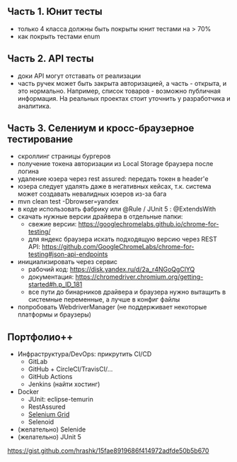 ## Часть 1. Юнит тесты
* только 4 класса должны быть покрыты юнит тестами на > 70%
* как покрыть тестами enum

## Часть 2. API тесты
* доки API могут отставать от реализации
* часть ручек может быть закрыта авторизацией, а часть - открыта, и это нормально. 
  Например, список товаров - возможно публичная информация. 
  На реальных проектах стоит уточнить у разработчика и аналитика.

## Часть 3. Селениум и кросс-браузерное тестирование
* скроллинг страницы бургеров
* получение токена авторизации из Local Storage браузера после логина
* удаление юзера через rest assured: передать токен в header'е
* юзера следует удалять даже в негативных кейсах, т.к. система может создавать невалидных юзеров из-за бага
* mvn clean test -Dbrowser=yandex
* в коде использовать фабрику или @Rule / JUnit 5 : @ExtendsWith
* скачать нужные версии драйвера в отдельные папки:
  * свежие версии: https://googlechromelabs.github.io/chrome-for-testing/
  * для яндекс браузера искать подходящую версию через REST API:
    https://github.com/GoogleChromeLabs/chrome-for-testing#json-api-endpoints
* инициализировать через сервис
  * рабочий код: https://disk.yandex.ru/d/2a_r4NGoQgClYQ
  * документация: https://chromedriver.chromium.org/getting-started#h.p_ID_181
  * все пути до бинарников драйвера и браузера нужно вытащить в системные переменные, а лучше в конфиг файлы
* попробовать WebdriverManager (не поддерживает некоторые платформы и браузеры)


## Портфолио++
* Инфраструктура/DevOps: прикрутить CI/CD
  * GitLab
  * GitHub + CircleCI/TravisCI/...
  * GitHub Actions
  * Jenkins (найти хостинг) 
* Docker
  * JUnit: eclipse-temurin
  * RestAssured
  * [Selenium Grid](https://github.com/SeleniumHQ/docker-selenium)
  * Selenoid
* (желательно) Selenide
* (желательно) JUnit 5

https://gist.github.com/hrashk/15fae8919686f414972adfde50b5b670
